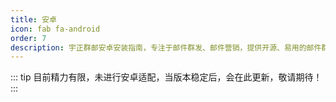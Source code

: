 ```yaml
---
title: 安卓
icon: fab fa-android
order: 7
description: 宇正群邮安卓安装指南，专注于邮件群发、邮件营销，提供开源、易用的邮件群发软件解决方案。了解最好用的邮件群发软件在安卓平台的最新适配进展。
---
```


::: tip
目前精力有限，未进行安卓适配，当版本稳定后，会在此更新，敬请期待！
:::